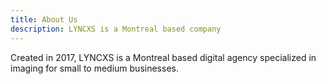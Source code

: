 ```yaml
---
title: About Us
description: LYNCXS is a Montreal based company
---
```


Created in 2017, LYNCXS is a Montreal based digital agency specialized in imaging for small to medium businesses.
